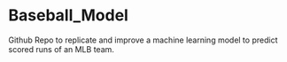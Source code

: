 # Baseball_Model
Github Repo to replicate and improve a machine learning model to predict scored runs of an MLB team.
